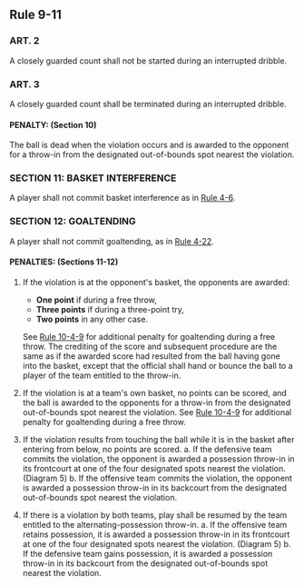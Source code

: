<!-- Section: Rule 9-11 -->

## Rule 9-11

### ART. 2
A closely guarded count shall not be started during an interrupted dribble.

### ART. 3
A closely guarded count shall be terminated during an interrupted dribble.

#### PENALTY: (Section 10)
The ball is dead when the violation occurs and is awarded to the opponent for a throw-in from the designated out-of-bounds spot nearest the violation.

### SECTION 11: BASKET INTERFERENCE
A player shall not commit basket interference as in [Rule 4-6](#rule-4-6).

### SECTION 12: GOALTENDING
A player shall not commit goaltending, as in [Rule 4-22](#rule-4-22).

#### PENALTIES: (Sections 11-12)
1. If the violation is at the opponent's basket, the opponents are awarded:
   - **One point** if during a free throw,
   - **Three points** if during a three-point try,
   - **Two points** in any other case.
   
   See [Rule 10-4-9](#rule-10-4-9) for additional penalty for goaltending during a free throw. The crediting of the score and subsequent procedure are the same as if the awarded score had resulted from the ball having gone into the basket, except that the official shall hand or bounce the ball to a player of the team entitled to the throw-in.

2. If the violation is at a team's own basket, no points can be scored, and the ball is awarded to the opponents for a throw-in from the designated out-of-bounds spot nearest the violation. See [Rule 10-4-9](#rule-10-4-9) for additional penalty for goaltending during a free throw.

3. If the violation results from touching the ball while it is in the basket after entering from below, no points are scored.
   a. If the defensive team commits the violation, the opponent is awarded a possession throw-in in its frontcourt at one of the four designated spots nearest the violation. (Diagram 5)
   b. If the offensive team commits the violation, the opponent is awarded a possession throw-in in its backcourt from the designated out-of-bounds spot nearest the violation.

4. If there is a violation by both teams, play shall be resumed by the team entitled to the alternating-possession throw-in.
   a. If the offensive team retains possession, it is awarded a possession throw-in in its frontcourt at one of the four designated spots nearest the violation. (Diagram 5)
   b. If the defensive team gains possession, it is awarded a possession throw-in in its backcourt from the designated out-of-bounds spot nearest the violation.